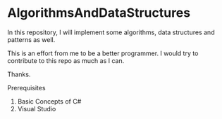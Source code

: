 # AlgorithmsAndDataStructures

In this repository, I will implement some algorithms, data structures and patterns as well.

This is an effort from me to be a better programmer. I would try to contribute to this repo as much as I can.

Thanks.

Prerequisites 
1) Basic Concepts of C#
2) Visual Studio 
